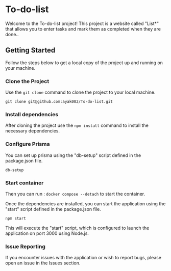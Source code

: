 # To-do-list

Welcome to the To-do-list project! This project is a website called "List*" that allows you to enter tasks and mark them as completed when they are done..

## Getting Started

Follow the steps below to get a local copy of the project up and running on your machine.

### Clone the Project

Use the `git clone` command to clone the project to your local machine.

`git clone git@github.com:ayak002/To-do-list.git`

### Install dependencies

After cloning the project use the `npm install` command to install the necessary dependencies.

### Configure Prisma

You can set up prisma using the "db-setup" script defined in the package.json file.

`db-setup`

### Start container

Then you can run : `docker compose --detach` to start the container.


Once the dependencies are installed, you can start the application using the "start" script defined in the package.json file.

`npm start`

This will execute the "start" script, which is configured to launch the application on port 3000 using Node.js.

### Issue Reporting

If you encounter issues with the application or wish to report bugs, please open an issue in the Issues section.

